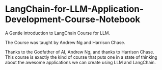 # LangChain-for-LLM-Application-Development-Course-Notebook

A Gentle introduction to LangChain Course for LLM.

The Course was taught by Andrew Ng and Harrison Chase.

Thanks to the Godfather of AI, Andrew Ng, and thanks to Harrison Chase. This course is exactly the kind of course that puts one in a state of thinking about the awesome applications we can create using LLM and LangChain.
